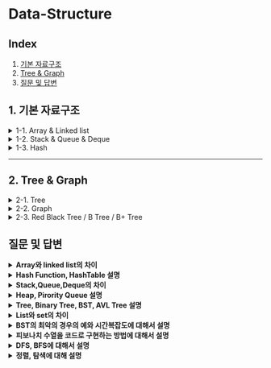 # Data-Structure

## Index
1. [기본 자료구조](#1-기본-자료구조)
2. [Tree & Graph](#2-Tree-&-Graph)
3. [질문 및 답변](#3-질문-및-답변)

## 1. 기본 자료구조

<details>
<summary>1-1. Array & Linked list</summary>
[Array & Linked list 정리글](https://velog.io/@jooon/%EC%9E%90%EB%A3%8C-%EA%B5%AC%EC%A1%B0-Array-Linked-List)
</details>

<details>
<summary>1-2. Stack & Queue & Deque</summary>
[Stack & Queue & Deque 정리글](https://velog.io/@jooon/%EC%9E%90%EB%A3%8C-%EA%B5%AC%EC%A1%B0-Stack-Queue-Deque)
</details>

<details>
<summary>1-3. Hash</summary>
[Hash 정리글](https://velog.io/@jywon/그래프와-해시)
</details>

---

## 2. Tree & Graph

<details>
<summary>2-1. Tree</summary>
[Tree 정리글](link 올려주세요)
</details>

<details>
<summary>2-2. Graph</summary>
[Graph 정리글](https://velog.io/@jywon/그래프와-해시)
</details>

<details>
<summary>2-3. Red Black Tree / B Tree / B+ Tree</summary>
[Red Black Tree / B Tree / B+ Tree 정리글](https://velog.io/@geooeg/%EC%9E%90%EB%A3%8C%EA%B5%AC%EC%A1%B0-Red-Black-Tree-B-Tree-B-Tree)
</details>


## 질문 및 답변
<details>
<summary><b>Array와 linked list의 차이</b></summary>
배열은 연속된 메모리 공간에 같은 타입의 데이터를 저장하는 구조이다. 인덱스를 통해 O(1) 시간에 임의 접근이 가능하지만, 크기가 고정되어 있고 중간 삽입이나 삭제 시 데이터 이동이 필요해 O(n)의 비용이 발생한다. 또한 배열은 연속된 메모리 덕분에 캐시 적중률이 높아 순차 접근 성능이 좋고, Linked List는 포인터를 따라가야 해서 캐시 효율이 떨어진다. 반면, Linked List는 각 노드가 포인터를 통해 연결된 구조로, 메모리가 연속적일 필요는 없다. 중간 삽입/삭제는 포인터만 조작하면 되기 때문에 삽입과 삭제가 빠른 반면, 임의 접근은 지원하지 않아 O(n) 시간이 걸린다.
</details>

<details>
<summary><b>Hash Function, HashTable 설명</b></summary>
해시 함수는 어떤 데이터를 고정된 크기의 데이터로 변환하는 함수이다. 예를 들어 문자열을 입력받아 배열 인덱스로 변환할 수 있도록 해준다. 
해시 테이블은 이 해시 함수를 활용해서 데이터를 빠르게 저장하고 검색하는 자료구조이다. 일반적으로 key-value 쌍으로 구성되어 있고, 키를 해시 함수에 넣으면 결과값을 인덱스로 사용해 데이터를 배열에 저장한다. 이 방식 덕분에 평균적으로 탐색, 삽입, 삭제 연산이 O(1) 시간에 가능하다. 
다만 해시 함수가 서로 다른 키를 같은 인덱스로 매핑할 수 있는데, 이를 해시 충돌이라고 하고, 체이닝이나 오픈 어드레싱 같은 방식으로 해결한다.
</details>

<details>
<summary><b>Stack,Queue,Deque의 차이</b></summary>
스택(Stack)은 LIFO 구조이다. 마지막에 삽입된 데이터가 가장 먼저 삭제된다. 삽입과 삭제는 모두 한쪽 끝(Top)에서만 이루어진다. 함수 호출 스택, 되돌리기 기능 등에 사용된다.
큐(Queue)는 FIFO 구조이다. 먼저 삽입된 데이터가 먼저 삭제된다. 데이터는 뒤에서 삽입되고 앞에서 삭제된다. 프로세스 스케줄링, 작업 대기열 등에 사용된다.
덱(Deque)은 Double-Ended Queue의 줄임말로, 양쪽 끝에서 삽입과 삭제가 모두 가능한 자료구조이다.
스택처럼 사용할 수도 있고, 큐처럼도 사용할 수 있다. 슬라이딩 윈도우 최적화, LRU 캐시 구현 등에 활용된다.
</details>

<details>
<summary><b>Heap, Pirority Queue 설명</b></summary>
Heap은 완전 이진 트리 형태로 구성된 자료구조이다. 부모 노드가 자식 노드보다 크거나 작다는 규칙을 만족하며 Max Heap은 부모 노드가 자식보다 크고, Min Heap은 부모가 자식보다 작다.
힙은 배열로 구현되는 경우가 많고, 삽입이나 삭제 시에는 log n 시간 복잡도를 가진다.
주로 최댓값이나 최솟값을 빠르게 찾고 싶을 때 사용된다.
Priority Queue는 우선순위가 높은 데이터를 먼저 꺼내는 큐이다.
일반적인 큐가 FIFO 방식이라면, 우선순위 큐는 데이터의 우선순위에 따라 처리 순서가 달라진다.
Priority Queue는 내부적으로 보통 Heap을 이용해 구현된다. 그래서 둘은 개념적으로는 다르지만, 실제 구현에서는 함께 묶여서 설명되는 경우가 많다.
사용 예로는 운영체제의 프로세스 스케줄링, 네트워크 패킷 처리, 다익스트라 알고리즘에서 많이 사용된다.
</details>

<details>
<summary><b>Tree, Binary Tree, BST, AVL Tree 설명</b></summary>
Tree는 하나의 루트 노드에서 시작해서 여러 개의 자식 노드로 뻗어나가는 계층적 자료구조이다. 사이클이 없는 연결 구조이고, 보통 계층 구조 표현에 자주 사용된다. 예를 들어, 파일 시스템 구조나 조직도, XML 파서 등이 트리 구조이다. Binary Tree는 트리 구조 중에서 각 노드가 최대 두 개의 자식을 가지는 트리이다.

왼쪽 자식과 오른쪽 자식으로 나뉘며, 전체 구조는 재귀적으로 이루어진다.

BST는 이진 트리 중에서도 왼쪽 자식은 부모보다 작고, 오른쪽 자식은 부모보다 크다는 규칙을 만족하는 트리이다. 이 조건 덕분에 탐색, 삽입, 삭제 같은 연산을 평균적으로 O(log n) 시간에 할 수 있다.

단, 데이터가 정렬된 순서로 들어오면 한쪽으로 쏠린 트리가 되어 시간 복잡도가 O(n)까지 나빠질 수 있다. 이 문제를 해결하기 위해 나온 게 AVL Tree이다.

AVL 트리는 자기 균형 이진 탐색 트리(Self-Balancing BST)로, 모든 노드에 대해 왼쪽 서브트리와 오른쪽 서브트리의 높이 차이가 1 이하가 되도록 유지한다. 삽입이나 삭제가 일어난 후에도 회전을 통해 균형을 자동으로 맞춘다. 그래서 항상 최악의 경우에도 탐색, 삽입, 삭제가 O(log n) 시간에 보장된다.
</details>

<details>
<summary><b>List와 set의 차이</b></summary>
List는 순서가 있는 데이터 집합이다. 데이터가 삽입된 순서를 그대로 유지하며, 중복된 값도 허용된다.
또한 인덱스를 이용해서 특정 위치의 요소에 직접 접근할 수 있다. array와의 차이점은 array는 메모리 상에서 연속적인 데이터여야 하지만, list는 연속적인 메모리 공간일 필요는 없다.

Set은 순서가 없는 데이터 집합이다. 데이터 간의 순서 정보가 없고, 중복된 값을 허용하지 않는다.
보통 내부적으로는 해시 테이블을 기반으로 구현되며, 어떤 값이 존재하는지 빠르게 검사할 수 있다.

List는 순서를 유지하면서 여러 번 같은 값을 저장해야 하거나, 인덱스를 기반으로 접근할 일이 있을 때 사용된다. Set은 중복을 제거해야 하거나, 특정 값이 존재하는지만 빠르게 확인하고 싶을 때 적합하다.
</details>

<details>
<summary><b>BST의 최악의 경우의 예와 시간복잡도에 대해서 설명</b></summary>
데이터가 어느정도 이 된 상태로 BST에 들어오게 되면 트리의 균형이 무너지게 되면서 Time Complexity가 검색,삽입,삭제 모두 O(n)에 가깝게 된다.
</details>

<details>
<summary><b>피보나치 수열을 코드로 구현하는 방법에 대해서 설명</b></summary>
재귀, DP가 있다.
</details>

<details>
<summary><b>DFS, BFS에 대해서 설명</b></summary>
DFS는 깊이 우선 탐색이다. 그래프나 트리 구조에서 한 방향으로 계속 깊게 들어갔다가, 더 이상 갈 곳이 없으면 되돌아오는 방식으로 탐색한다.그래프나 트리 구조에서 한 방향으로 계속 깊게 들어갔다가, 더 이상 갈 곳이 없으면 되돌아오는 방식으로 탐색한다. 보통 재귀 함수나 스택을 이용해 구현되며, 특정 경로 탐색이나 백트래킹 문제에 자주 사용된다.

BFS는 너비 우선 탐색이다.  시작 노드에서 가까운 노드부터 탐색한 다음, 그 다음 거리의 노드들을 탐색해 나간다. 큐를 이용해서 구현하며, 최단 거리를 구해야 하는 문제에서 유리하다.

두 방식의 가장 큰 차이는 탐색 순서이다. DFS는 특정 경로를 끝까지 파고드는 방식이라 탐색 깊이에 따라 효율이 다르다. 반면 BFS는 한 단계씩 넓게 탐색하기 때문에 항상 가장 가까운 해답부터 찾는다.

DFS는 재귀로 구현할 경우 스택 오버플로우에 주의해야 한다. 또한 방문 체크를 하지 않으면 무한 루프에 빠질 수 있다. 

BFS는 큐를 사용하기 때문에 넓은 그래프에서는 메모리 사용량이 커질 수 있다. 특히 노드 수가 많을수록 큐의 크기가 커져서 공간 복잡도가 높아진다. 출발 점에서 같은 거리에 존재하는 블럭들은 동시에 방문한다.
</details>

<details>
<summary><b>정렬, 탐색에 대해 설명</b></summary>
탐색은 자료 구조 내에서 특정 값을 찾는 과정이다. 예를 들어, 배열이나 트리, 그래프 등에서 원하는 데이터를 찾을 때 사용된다. 대표적인 탐색 알고리즘에는 선형 탐색과 이진 탐색이 있다.

선형 탐색은 데이터를 처음부터 끝까지 하나씩 확인하면서 찾는 방식이다. 구현이 간단하지만 시간 복잡도는 O(n)이다.

이진 탐색은 정렬된 배열을 전제로 한다. 중간 값을 기준으로 절반씩 범위를 줄여가며 탐색하며, 시간 복잡도는 O(log n)이다.

정렬은 데이터를 일정한 기준에 따라 순서대로 나열하는 과정이다. 

정렬은 여러가지 종류가 있다. Insertion Sort, Bubble Sort, Quick Sort, Heap Sort 등이 있다. 다만 Insertion Sort와 Bubble Sort의 경우 시간복잡도가 O(n^2)이지만, Quick Sort와 Heap Sort는 평균적으로 O(nlogn)이 걸린다. 하지만 Heap Sort의 경우 최악의 경우 O(nlogn)이며, Quick Sort의 경우 O(n^2)이 걸리게 된다.
</details>